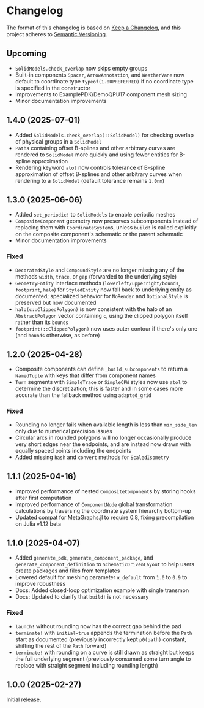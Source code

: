 # Changelog

The format of this changelog is based on
[Keep a Changelog](https://keepachangelog.com/), and this project adheres to
[Semantic Versioning](https://semver.org/).

## Upcoming

  - `SolidModels.check_overlap` now skips empty groups
  - Built-in components `Spacer`, `ArrowAnnotation`, and `WeatherVane` now default to coordinate type `typeof(1.0UPREFERRED)` if no coordinate type is specified in the constructor
  - Improvements to ExamplePDK/DemoQPU17 component mesh sizing
  - Minor documentation improvements

## 1.4.0 (2025-07-01)

  - Added `SolidModels.check_overlap(::SolidModel)` for checking overlap of physical groups in a `SolidModel`
  - `Path`s containing offset B-splines and other arbitrary curves are rendered to `SolidModel` more quickly and using fewer entities for B-spline approximation
  - Rendering keyword `atol` now controls tolerance of B-spline approximation of offset B-splines and other arbitrary curves when rendering to a `SolidModel` (default tolerance remains `1.0nm`)

## 1.3.0 (2025-06-06)

  - Added `set_periodic!` to `SolidModels` to enable periodic meshes
  - `CompositeComponent` geometry now preserves subcomponents instead of replacing them with `CoordinateSystem`s, unless `build!` is called explicitly on the composite component's schematic or the parent schematic
  - Minor documentation improvements

### Fixed

  - `DecoratedStyle` and `CompoundStyle` are no longer missing any of the methods `width`, `trace`, or `gap` (forwarded to the underlying style)
  - `GeometryEntity` interface methods (`lowerleft/upperright/bounds`, `footprint`, `halo`) for `StyledEntity` now fall back to underlying entity as documented;
    specialized behavior for `NoRender` and `OptionalStyle` is preserved but now documented
  - `halo(c::ClippedPolygon)` is now consistent with the halo of an `AbstractPolygon` vector containing `c`, using the clipped polygon itself rather than its `bounds`
  - `footprint(::ClippedPolygon)` now uses outer contour if there's only one (and `bounds` otherwise, as before)

## 1.2.0 (2025-04-28)

  - Composite components can define `_build_subcomponents` to return a `NamedTuple` with keys that differ from component names
  - `Turn` segments with `SimpleTrace` or `SimpleCPW` styles now use `atol` to determine the discretization; this is faster and in some cases more accurate than the fallback method using `adapted_grid`

### Fixed

  - Rounding no longer fails when available length is less than `min_side_len` only due to numerical precision issues
  - Circular arcs in rounded polygons will no longer occasionally produce very short edges near the endpoints, and are instead now drawn with equally spaced points including the endpoints
  - Added missing `hash` and `convert` methods for `ScaledIsometry`

## 1.1.1 (2025-04-16)

  - Improved performance of nested `CompositeComponent`s by storing hooks after first computation
  - Improved performance of `ComponentNode` global transformation calculations by traversing the coordinate system hierarchy bottom-up
  - Updated compat for MetaGraphs.jl to require 0.8, fixing precompilation on Julia v1.12 beta

## 1.1.0 (2025-04-07)

  - Added `generate_pdk`, `generate_component_package`, and `generate_component_definition` to `SchematicDrivenLayout` to help users create packages and files from templates
  - Lowered default for meshing parameter `α_default` from `1.0` to `0.9` to improve robustness
  - Docs: Added closed-loop optimization example with single transmon
  - Docs: Updated to clarify that `build!` is not necessary

### Fixed

  - `launch!` without rounding now has the correct gap behind the pad
  - `terminate!` with `initial=true` appends the termination before the `Path` start as documented (previously incorrectly kept `p0(path)` constant, shifting the rest of the `Path` forward)
  - `terminate!` with rounding on a curve is still drawn as straight but keeps the full underlying segment (previously consumed some turn angle to replace with straight segment including rounding length)

## 1.0.0 (2025-02-27)

Initial release.
